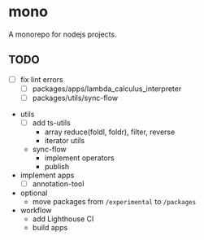 # mono

A monorepo for nodejs projects.

## TODO

-   [ ] fix lint errors
    -   [ ] packages/apps/lambda_calculus_interpreter
    -   [ ] packages/utils/sync-flow
-   utils
    -   [ ] add ts-utils
        -   array reduce(foldl, foldr), filter, reverse
        -   iterator utils
    -   sync-flow
        -   implement operators
        -   publish
-   implement apps
    -   [ ] annotation-tool
-   optional
    -   move packages from `/experimental` to `/packages`
-   workflow
    -   add Lighthouse CI
    -   build apps
